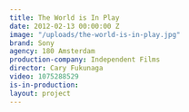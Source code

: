 ```yaml
---
title: The World is In Play
date: 2012-02-13 00:00:00 Z
image: "/uploads/the-world-is-in-play.jpg"
brand: Sony
agency: 180 Amsterdam
production-company: Independent Films
director: Cary Fukunaga
video: 1075288529
is-in-production: 
layout: project
---
```


